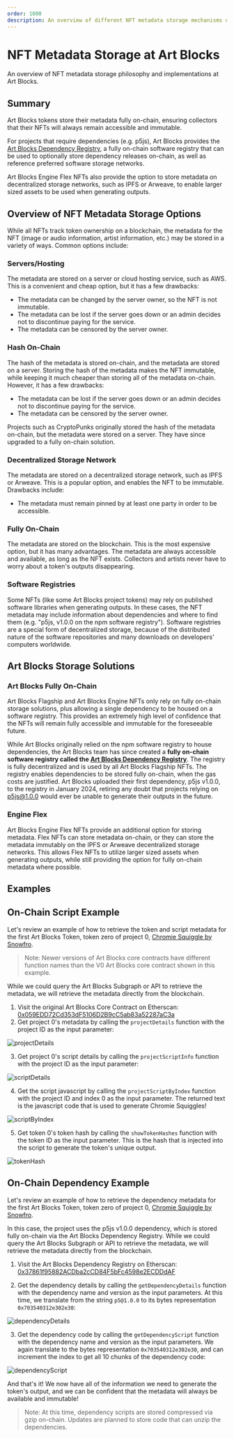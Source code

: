 ```yaml
---
order: 1000
description: An overview of different NFT metadata storage mechanisms used by Art Blocks NFTs.
---
```


# NFT Metadata Storage at Art Blocks

An overview of NFT metadata storage philosophy and implementations at Art Blocks.

## Summary

Art Blocks tokens store their metadata fully on-chain, ensuring collectors that their NFTs will always remain accessible and immutable.

For projects that require dependencies (e.g. p5js), Art Blocks provides the [Art Blocks Dependency Registry](https://github.com/ArtBlocks/artblocks-contracts/blob/main/packages/contracts/README.md#dependencyregistry), a fully on-chain software registry that can be used to optionally store dependency releases on-chain, as well as reference preferred software storage networks.

Art Blocks Engine Flex NFTs also provide the option to store metadata on decentralized storage networks, such as IPFS or Arweave, to enable larger sized assets to be used when generating outputs.

## Overview of NFT Metadata Storage Options

While all NFTs track token ownership on a blockchain, the metadata for the NFT (image or audio information, artist information, etc.) may be stored in a variety of ways. Common options include:

### Servers/Hosting

The metadata are stored on a server or cloud hosting service, such as AWS. This is a convenient and cheap option, but it has a few drawbacks:

- The metadata can be changed by the server owner, so the NFT is not immutable.
- The metadata can be lost if the server goes down or an admin decides not to discontinue paying for the service.
- The metadata can be censored by the server owner.

### Hash On-Chain

The hash of the metadata is stored on-chain, and the metadata are stored on a server. Storing the hash of the metadata makes the NFT immutable, while keeping it much cheaper than storing all of the metadata on-chain. However, it has a few drawbacks:

- The metadata can be lost if the server goes down or an admin decides not to discontinue paying for the service.
- The metadata can be censored by the server owner.

Projects such as CryptoPunks originally stored the hash of the metadata on-chain, but the metadata were stored on a server. They have since upgraded to a fully on-chain solution.

### Decentralized Storage Network

The metadata are stored on a decentralized storage network, such as IPFS or Arweave. This is a popular option, and enables the NFT to be immutable. Drawbacks include:

- The metadata must remain pinned by at least one party in order to be accessible.

### Fully On-Chain

The metadata are stored on the blockchain. This is the most expensive option, but it has many advantages. The metadata are always accessible and available, as long as the NFT exists. Collectors and artists never have to worry about a token's outputs disappearing.

### Software Registries

Some NFTs (like some Art Blocks project tokens) may rely on published software libraries when generating outputs. In these cases, the NFT metadata may include information about dependencies and where to find them (e.g. "p5js, v1.0.0 on the npm software registry"). Software registries are a special form of decentralized storage, because of the distributed nature of the software repositories and many downloads on developers' computers worldwide.

## Art Blocks Storage Solutions

### Art Blocks Fully On-Chain

Art Blocks Flagship and Art Blocks Engine NFTs only rely on fully on-chain storage solutions, plus allowing a single dependency to be housed on a software registry. This provides an extremely high level of confidence that the NFTs will remain fully accessible and immutable for the foreseeable future.

While Art Blocks originally relied on the npm software registry to house dependencies, the Art Blocks team has since created a **fully on-chain software registry called the [Art Blocks Dependency Registry](https://github.com/ArtBlocks/artblocks-contracts/blob/main/packages/contracts/README.md#dependencyregistry)**. The registry is fully decentralized and is used by all Art Blocks Flagship NFTs. The registry enables dependencies to be stored fully on-chain, when the gas costs are justified. Art Blocks uploaded their first dependency, p5js v1.0.0, to the registry in January 2024, retiring any doubt that projects relying on p5js@1.0.0 would ever be unable to generate their outputs in the future.

### Engine Flex

Art Blocks Engine Flex NFTs provide an additional option for storing metadata. Flex NFTs can store metadata on-chain, or they can store the metadata immutably on the IPFS or Arweave decentralized storage networks. This allows Flex NFTs to utilize larger sized assets when generating outputs, while still providing the option for fully on-chain metadata where possible.

## Examples

## On-Chain Script Example

Let's review an example of how to retrieve the token and script metadata for the first Art Blocks Token, token zero of project 0, [Chromie Squiggle by Snowfro](https://www.artblocks.io/collections/curated/projects/0x059edd72cd353df5106d2b9cc5ab83a52287ac3a/0).

> Note: Newer versions of Art Blocks core contracts have different function names than the V0 Art Blocks core contract shown in this example.

While we could query the Art Blocks Subgraph or API to retrieve the metadata, we will retrieve the metadata directly from the blockchain.

1. Visit the original Art Blocks Core Contract on Etherscan: [0x059EDD72Cd353dF5106D2B9cC5ab83a52287aC3a](https://etherscan.io/address/0x059EDD72Cd353dF5106D2B9cC5ab83a52287aC3a#readContract)
2. Get project 0's metadata by calling the `projectDetails` function with the project ID as the input parameter:

![projectDetails](/static/projectDetails.png)

3. Get project 0's script details by calling the `projectScriptInfo` function with the project ID as the input parameter:

![scriptDetails](/static/projectScriptInfo.png)

4. Get the script javascript by calling the `projectScriptByIndex` function with the project ID and index 0 as the input parameter. The returned text is the javascript code that is used to generate Chromie Squiggles!

![scriptByIndex](/static/projectScriptByIndex.png)

5. Get token 0's token hash by calling the `showTokenHashes` function with the token ID as the input parameter. This is the hash that is injected into the script to generate the token's unique output.

![tokenHash](/static/tokenHash.png)

## On-Chain Dependency Example

Let's review an example of how to retrieve the dependency metadata for the first Art Blocks Token, token zero of project 0, [Chromie Squiggle by Snowfro](https://www.artblocks.io/collections/curated/projects/0x059edd72cd353df5106d2b9cc5ab83a52287ac3a/0).

In this case, the project uses the p5js v1.0.0 dependency, which is stored fully on-chain via the Art Blocks Dependency Registry. While we could query the Art Blocks Subgraph or API to retrieve the metadata, we will retrieve the metadata directly from the blockchain.

1. Visit the Art Blocks Dependency Registry on Etherscan: [0x37861f95882ACDba2cCD84F5bFc4598e2ECDDdAF](https://etherscan.io/address/0x37861f95882ACDba2cCD84F5bFc4598e2ECDDdAF#readProxyContract)

2. Get the dependency details by calling the `getDependencyDetails` function with the dependency name and version as the input parameters. At this time, we translate from the string `p5@1.0.0` to its bytes representation `0x703540312e302e30`:

![dependencyDetails](/static/getDependencyDetails.png)

3. Get the dependency code by calling the `getDependencyScript` function with the dependency name and version as the input parameters. We again translate to the bytes representation `0x703540312e302e30`, and can increment the index to get all 10 chunks of the dependency code:

![dependencyScript](/static/getDependencyScript.png)

And that's it! We now have all of the information we need to generate the token's output, and we can be confident that the metadata will always be available and immutable!

> Note: At this time, dependency scripts are stored compressed via gzip on-chain. Updates are planned to store code that can unzip the dependencies.
